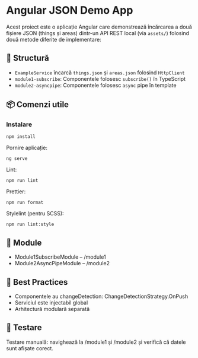 # Angular JSON Demo App

Acest proiect este o aplicație Angular care demonstrează încărcarea a două fișiere JSON (things și areas) dintr-un API REST local (via `assets/`) folosind două metode diferite de implementare:

## 🔧 Structură

- `ExampleService` încarcă `things.json` și `areas.json` folosind `HttpClient`
- `module1-subscribe`: Componentele folosesc `subscribe()` în TypeScript
- `module2-asyncpipe`: Componentele folosesc `async` pipe în template

## 📦 Comenzi utile

### Instalare

```npm install```

Pornire aplicație:

```ng serve```

Lint:

```npm run lint```

Prettier:

```npm run format```

Stylelint (pentru SCSS):

```npm run lint:style```

## 🧱 Module

- Module1SubscribeModule – /module1
- Module2AsyncPipeModule – /module2

## 🎯 Best Practices

- Componentele au changeDetection: ChangeDetectionStrategy.OnPush
- Serviciul este injectabil global
- Arhitectură modulară separată

## 🧪 Testare

Testare manuală: navighează la /module1 și /module2 și verifică că datele sunt afișate corect.